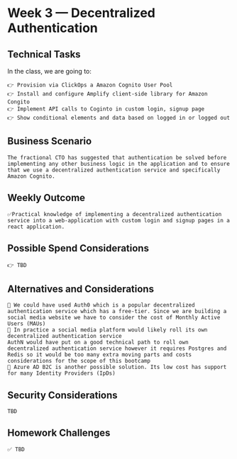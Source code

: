 # Week 3 — Decentralized Authentication

## Technical Tasks
In the class, we are going to:

```
👉 Provision via ClickOps a Amazon Cognito User Pool
👉 Install and configure Amplify client-side library for Amazon Congito
👉 Implement API calls to Coginto in custom login, signup page
👉 Show conditional elements and data based on logged in or logged out

```
## Business Scenario
```
The fractional CTO has suggested that authentication be solved before implementing any other business logic in the application and to ensure that we use a decentralized authentication service and specifically Amazon Cognito. 
```
## Weekly Outcome
```
✅Practical knowledge of implementing a decentralized authentication service into a web-application with custom login and signup pages in a react application.
```
## Possible Spend Considerations
```
👉 TBD
```
## Alternatives and Considerations
```
📎 We could have used Auth0 which is a popular decentralized authentication service which has a free-tier. Since we are building a social media website we have to consider the cost of Monthly Active Users (MAUs)
📎 In practice a social media platform would likely roll its own decentralized authentication service
AuthN would have put on a good technical path to roll own decentralized authentication service however it requires Postgres and Redis so it would be too many extra moving parts and costs considerations for the scope of this bootcamp
📎 Azure AD B2C is another possible solution. Its low cost has support for many Identity Providers (IpDs)

```

## Security Considerations
```
TBD
```

## Homework Challenges 
``` 
✅ TBD
```